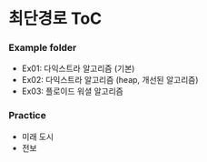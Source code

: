 # 최단경로 ToC

### Example folder

* Ex01: 다익스트라 알고리즘 (기본) 
* Ex02: 다익스트라 알고리즘 (heap, 개선된 알고리즘)
* Ex03: 플로이드 워셜 알고리즘

### Practice

* 미래 도시
* 전보

